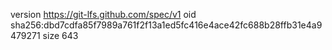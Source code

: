 version https://git-lfs.github.com/spec/v1
oid sha256:dbd7cdfa85f7989a761f2f13a1ed5fc416e4ace42fc688b28ffb31e4a9479271
size 643
